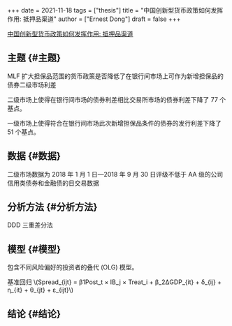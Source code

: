 +++
date = 2021-11-18
tags = ["thesis"]
title = "中国创新型货币政策如何发挥作用: 抵押品渠道"
author = ["Ernest Dong"]
draft = false
+++

[中国创新型货币政策如何发挥作用: 抵押品渠道](/ox-hugo/中国创新型货币政策如何发挥作用_抵押品渠道_王永钦.pdf)


## 主题 {#主题}

MLF 扩大担保品范围的货币政策是否降低了在银行间市场上可作为新增担保品的债券二级市场利差

二级市场上使得在银行间市场的债券利差相比交易所市场的债券利差下降了 77 个基点。

一级市场上使得符合在银行间市场此次新增担保品条件的债券的发行利差下降了 51 个基点。


## 数据 {#数据}

二级市场数据为 2018 年 1 月 1 日—2018 年 9 月 30 日评级不低于 AA 级的公司信用类债券和金融债的日交易数据


## 分析方法 {#分析方法}

DDD 三重差分法


## 模型 {#模型}

包含不同风险偏好的投资者的叠代 (OLG) 模型。

基准回归
\\(Spread\_{ijt} = β1Post\_t × IB\_j × Treat\_i + β\_2ΔGDP\_{it} + δ\_{ij} + η\_{it} + θ\_{jt} + ε\_{ijt}\\)


## 结论 {#结论}
